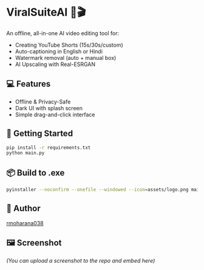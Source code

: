 # ViralSuiteAI 🧠🎬
An offline, all-in-one AI video editing tool for:
- Creating YouTube Shorts (15s/30s/custom)
- Auto-captioning in English or Hindi
- Watermark removal (auto + manual box)
- AI Upscaling with Real-ESRGAN

## 💻 Features
- Offline & Privacy-Safe
- Dark UI with splash screen
- Simple drag-and-click interface

## 🚀 Getting Started
```bash
pip install -r requirements.txt
python main.py
```

## 📦 Build to .exe
```bash
pyinstaller --noconfirm --onefile --windowed --icon=assets/logo.png main.py
```

## 👤 Author
[rmoharana038](https://github.com/rmoharana038)

## 🖼️ Screenshot
*(You can upload a screenshot to the repo and embed here)*
